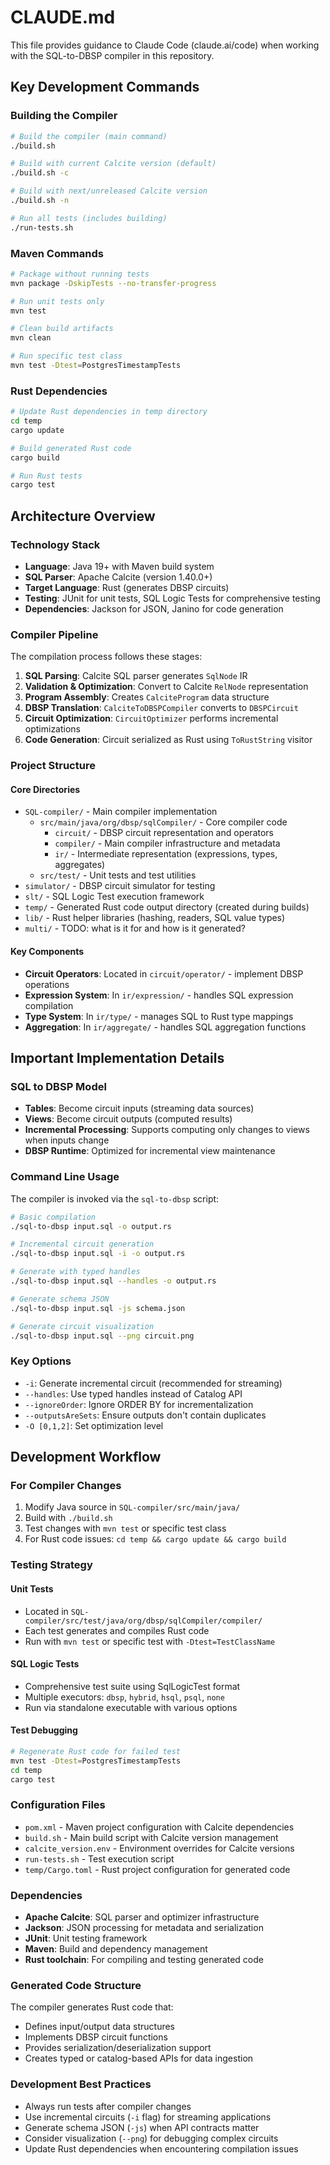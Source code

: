 # CLAUDE.md

This file provides guidance to Claude Code (claude.ai/code) when working with the SQL-to-DBSP compiler in this repository.

## Key Development Commands

### Building the Compiler

```bash
# Build the compiler (main command)
./build.sh

# Build with current Calcite version (default)
./build.sh -c

# Build with next/unreleased Calcite version
./build.sh -n

# Run all tests (includes building)
./run-tests.sh
```

### Maven Commands

```bash
# Package without running tests
mvn package -DskipTests --no-transfer-progress

# Run unit tests only
mvn test

# Clean build artifacts
mvn clean

# Run specific test class
mvn test -Dtest=PostgresTimestampTests
```

### Rust Dependencies

```bash
# Update Rust dependencies in temp directory
cd temp
cargo update

# Build generated Rust code
cargo build

# Run Rust tests
cargo test
```

## Architecture Overview

### Technology Stack

- **Language**: Java 19+ with Maven build system
- **SQL Parser**: Apache Calcite (version 1.40.0+)
- **Target Language**: Rust (generates DBSP circuits)
- **Testing**: JUnit for unit tests, SQL Logic Tests for comprehensive testing
- **Dependencies**: Jackson for JSON, Janino for code generation

### Compiler Pipeline

The compilation process follows these stages:

1. **SQL Parsing**: Calcite SQL parser generates `SqlNode` IR
2. **Validation & Optimization**: Convert to Calcite `RelNode` representation
3. **Program Assembly**: Creates `CalciteProgram` data structure
4. **DBSP Translation**: `CalciteToDBSPCompiler` converts to `DBSPCircuit`
5. **Circuit Optimization**: `CircuitOptimizer` performs incremental optimizations
6. **Code Generation**: Circuit serialized as Rust using `ToRustString` visitor

### Project Structure

#### Core Directories

- `SQL-compiler/` - Main compiler implementation
  - `src/main/java/org/dbsp/sqlCompiler/` - Core compiler code
    - `circuit/` - DBSP circuit representation and operators
    - `compiler/` - Main compiler infrastructure and metadata
    - `ir/` - Intermediate representation (expressions, types, aggregates)
  - `src/test/` - Unit tests and test utilities
- `simulator/` - DBSP circuit simulator for testing
- `slt/` - SQL Logic Test execution framework
- `temp/` - Generated Rust code output directory (created during builds)
- `lib/` - Rust helper libraries (hashing, readers, SQL value types)
- `multi/` - TODO: what is it for and how is it generated?

#### Key Components

- **Circuit Operators**: Located in `circuit/operator/` - implement DBSP operations
- **Expression System**: In `ir/expression/` - handles SQL expression compilation
- **Type System**: In `ir/type/` - manages SQL to Rust type mappings
- **Aggregation**: In `ir/aggregate/` - handles SQL aggregation functions

## Important Implementation Details

### SQL to DBSP Model

- **Tables**: Become circuit inputs (streaming data sources)
- **Views**: Become circuit outputs (computed results)
- **Incremental Processing**: Supports computing only changes to views when inputs change
- **DBSP Runtime**: Optimized for incremental view maintenance

### Command Line Usage

The compiler is invoked via the `sql-to-dbsp` script:

```bash
# Basic compilation
./sql-to-dbsp input.sql -o output.rs

# Incremental circuit generation
./sql-to-dbsp input.sql -i -o output.rs

# Generate with typed handles
./sql-to-dbsp input.sql --handles -o output.rs

# Generate schema JSON
./sql-to-dbsp input.sql -js schema.json

# Generate circuit visualization
./sql-to-dbsp input.sql --png circuit.png
```

### Key Options

- `-i`: Generate incremental circuit (recommended for streaming)
- `--handles`: Use typed handles instead of Catalog API
- `--ignoreOrder`: Ignore ORDER BY for incrementalization
- `--outputsAreSets`: Ensure outputs don't contain duplicates
- `-O [0,1,2]`: Set optimization level

## Development Workflow

### For Compiler Changes

1. Modify Java source in `SQL-compiler/src/main/java/`
2. Build with `./build.sh`
3. Test changes with `mvn test` or specific test class
4. For Rust code issues: `cd temp && cargo update && cargo build`

### Testing Strategy

#### Unit Tests
- Located in `SQL-compiler/src/test/java/org/dbsp/sqlCompiler/compiler/`
- Each test generates and compiles Rust code
- Run with `mvn test` or specific test with `-Dtest=TestClassName`

#### SQL Logic Tests
- Comprehensive test suite using SqlLogicTest format
- Multiple executors: `dbsp`, `hybrid`, `hsql`, `psql`, `none`
- Run via standalone executable with various options

#### Test Debugging
```bash
# Regenerate Rust code for failed test
mvn test -Dtest=PostgresTimestampTests
cd temp
cargo test
```

### Configuration Files

- `pom.xml` - Maven project configuration with Calcite dependencies
- `build.sh` - Main build script with Calcite version management
- `calcite_version.env` - Environment overrides for Calcite versions
- `run-tests.sh` - Test execution script
- `temp/Cargo.toml` - Rust project configuration for generated code

### Dependencies

- **Apache Calcite**: SQL parser and optimizer infrastructure
- **Jackson**: JSON processing for metadata and serialization
- **JUnit**: Unit testing framework
- **Maven**: Build and dependency management
- **Rust toolchain**: For compiling and testing generated code

### Generated Code Structure

The compiler generates Rust code that:
- Defines input/output data structures
- Implements DBSP circuit functions
- Provides serialization/deserialization support
- Creates typed or catalog-based APIs for data ingestion

### Development Best Practices

- Always run tests after compiler changes
- Use incremental circuits (`-i` flag) for streaming applications
- Generate schema JSON (`-js`) when API contracts matter
- Consider visualization (`--png`) for debugging complex circuits
- Update Rust dependencies when encountering compilation issues